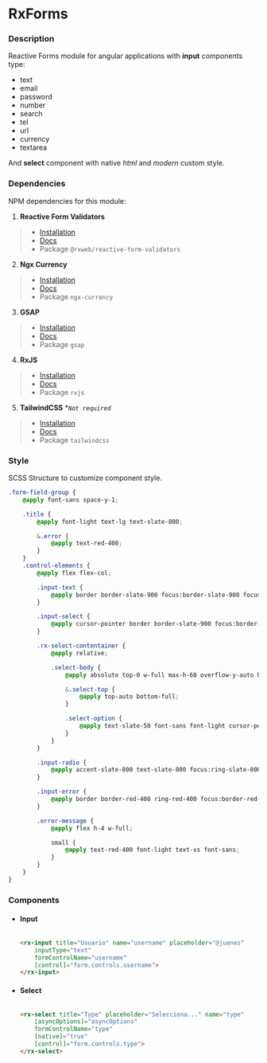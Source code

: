 # RxForms

### Description
Reactive Forms module for angular applications with **input** components type: 

- text
- email
- password
- number
- search
- tel
- url
- currency
- textarea

And **select** component with native *html* and *modern* custom style.

### Dependencies

NPM dependencies for this module:

1. **Reactive Form Validators**
> - [Installation](https://www.npmjs.com/package/@rxweb/reactive-form-validators)
> - [Docs](https://docs.rxweb.io/getting-started)
> - Package `@rxweb/reactive-form-validators`

2. **Ngx Currency**
> - [Installation](https://www.npmjs.com/package/ngx-currency)
> - [Docs](https://nbfontana.github.io/ngx-currency/docs/)
> - Package `ngx-currency`

3. **GSAP**
> - [Installation](https://www.npmjs.com/package/gsap)
> - [Docs](https://greensock.com/docs/)
> - Package `gsap`

4. **RxJS**
> - [Installation](https://www.npmjs.com/package/rxjs)
> - [Docs](https://rxjs.dev/api)
> - Package `rxjs`

5. **TailwindCSS** **`Not required`*
> - [Installation](https://tailwindcss.com/docs/installation/using-postcss)
> - [Docs](https://tailwindcss.com/docs/installation)
> - Package `tailwindcss`

### Style

SCSS Structure to customize component style.

```scss
.form-field-group {
    @apply font-sans space-y-1;

    .title {
        @apply font-light text-lg text-slate-800;

        &.error {
            @apply text-red-400;
        }
    }
    .control-elements {
        @apply flex flex-col;

        .input-text {
            @apply border border-slate-900 focus:border-slate-900 focus:ring-slate-900 p-2 w-full rounded-lg text-slate-800 text-base font-extralight;
        }

        .input-select {
            @apply cursor-pointer border border-slate-900 focus:border-slate-900 focus:ring-slate-900 p-2 w-full rounded-lg text-slate-800 text-base font-extralight;
        }

        .rx-select-contentainer {
            @apply relative;

            .select-body {
                @apply absolute top-0 w-full max-h-60 overflow-y-auto bg-slate-800 py-4 shadow-lg shadow-slate-800/70 rounded-lg pointer-events-none opacity-0 translate-y-1/4;

                &.select-top {
                    @apply top-auto bottom-full;
                }

                .select-option {
                    @apply text-slate-50 font-sans font-light cursor-pointer px-4 py-2 hover:bg-slate-900 duration-200;
                }
            }
        }

        .input-radio {
            @apply accent-slate-800 text-slate-800 focus:ring-slate-800;
        }

        .input-error {
            @apply border border-red-400 ring-red-400 focus:border-red-400 focus:ring-red-400;
        }

        .error-message {
            @apply flex h-4 w-full;

            small {
                @apply text-red-400 font-light text-xs font-sans;
            }
        }
    }
}


```

### Components

- #### Input
    <!-- - Html -->

    ``` html

    <rx-input title="Usuario" name="username" placeholder="@juanes" 
        inputType="text" 
        formControlName="username" 
        [control]="form.controls.username">
    </rx-input>

    ```

- #### Select
    <!-- - Html -->

    ``` html

    <rx-select title="Type" placeholder="Selecciona..." name="type" 
        [asyncOptions]="asyncOptions" 
        formControlName="type" 
        [native]="true" 
        [control]="form.controls.type">
    </rx-select>

    ```
